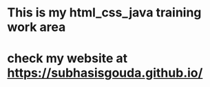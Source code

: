 # This is my html_css_java training work area
# check my website at https://subhasisgouda.github.io/
